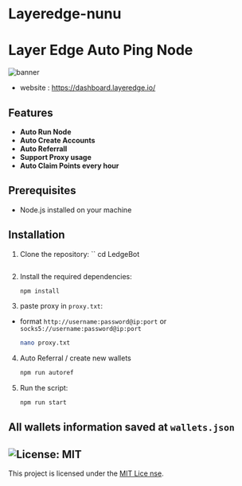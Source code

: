 # Layeredge-nunu
# Layer Edge Auto Ping Node

![banner](./img/image.png)
- website : https://dashboard.layeredge.io/

## Features

- **Auto Run Node**
- **Auto Create Accounts**
- **Auto Referrall**
- **Support Proxy usage**
- **Auto Claim Points every hour**

## Prerequisites

- Node.js installed on your machine


## Installation

1. Clone the repository:
    ``
    cd LedgeBot
    ```

2. Install the required dependencies:
    ```sh
    npm install
    ```
3. paste proxy in `proxy.txt`:
-  format `http://username:password@ip:port` or `socks5://username:password@ip:port`
    ```sh
    nano proxy.txt
    ```
4. Auto Referral / create new wallets
    ```sh
    npm run autoref
    ```
4. Run the script:
    ```sh
    npm run start
    ```


## All wallets information saved at `wallets.json`


## ![License: MIT](https://img.shields.io/badge/License-MIT-yellow.svg)

This project is licensed under the [MIT Lice
nse](LICENSE).
